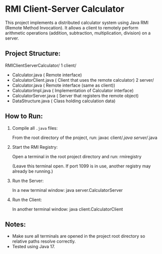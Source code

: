 RMI Client-Server Calculator
============================

This project implements a distributed calculator system using Java RMI (Remote Method Invocation). 
It allows a client to remotely perform arithmetic operations (addition, subtraction, multiplication, division) 
on a server.

Project Structure:
------------------
RMIClientServerCalculator/
1 client/
  - Calculator.java           ( Remote interface)
  - CalculatorClient.java     ( Client that uses the remote calculator)
2 server/
  - Calculator.java           ( Remote interface (same as client))
  - CalculatorImpl.java       ( Implementation of Calculator interface)
  - CalculatorServer.java     ( Server that registers the remote object)
  - DataStructure.java        ( Class holding calculation data)

How to Run:
-----------
1. Compile all `.java` files:

   From the root directory of the project, run:
   javac client/*.java server/*.java

2. Start the RMI Registry:

   Open a terminal in the root project directory and run:
   rmiregistry

   (Leave this terminal open. If port 1099 is in use, another registry may already be running.)

3. Run the Server:

   In a new terminal window:
   java server.CalculatorServer

4. Run the Client:

   In another terminal window:
   java client.CalculatorClient

Notes:
------
- Make sure all terminals are opened in the project root directory so relative paths resolve correctly.
- Tested using Java 17.
